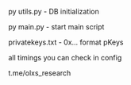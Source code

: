 py utils.py - DB initialization

py main.py - start main script

privatekeys.txt - 0x... format pKeys

all timings you can check in config

t.me/olxs_research
